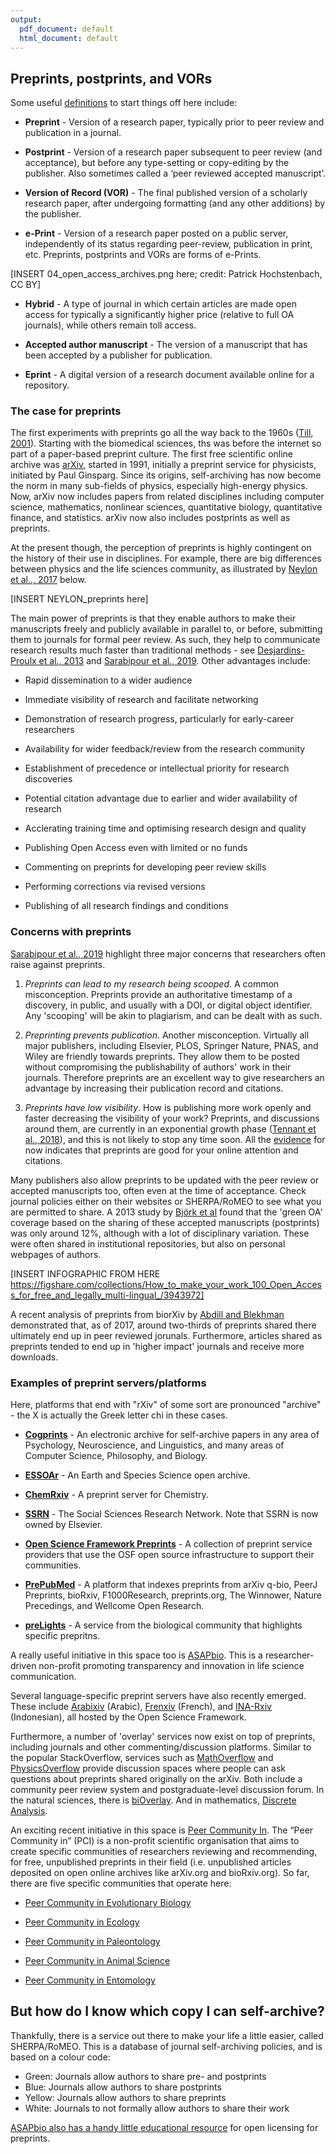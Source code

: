 ```yaml
---
output:
  pdf_document: default
  html_document: default
---
```


## Preprints, postprints, and VORs <a name="preprints"></a>

Some useful [definitions](https://github.com/OpenScienceMOOC/Module-6-Open-Access-to-Research-Papers/blob/master/Reading%20Material_Open%20Access%20to%20Research%20Papers/Tennant%20et%20al.%2C%202018.pdf) to start things off here include:

* **Preprint** - Version of a research paper, typically prior to peer review and publication in a journal.

* **Postprint** - Version of a research paper subsequent to peer review (and acceptance), but before any type-setting or copy-editing by the publisher. Also sometimes called a ‘peer reviewed accepted manuscript’.

* **Version of Record (VOR)** - The final published version of a scholarly research paper, after undergoing formatting (and any other additions) by the publisher.

* **e-Print** - Version of a research paper posted on a public server, independently of its status regarding peer-review, publication in print, etc. Preprints, postprints and VORs are forms of e-Prints.

[INSERT 04_open_access_archives.png here; credit: Patrick Hochstenbach, CC BY]

* **Hybrid** - A type of journal in which certain articles are made open access for typically a significantly higher price (relative to full OA journals), while others remain toll access.

* **Accepted author manuscript** - The version of a manuscript that has been accepted by a publisher for publication.

* **Eprint** - A digital version of a research document available online for a repository.

### The case for preprints

The first experiments with preprints go all the way back to the 1960s ([Till, 2001](https://arxiv.org/abs/physics/0102004)). Starting with the biomedical sciences, ths was before the internet so part of a paper-based preprint culture. The first free scientific online archive was [arXiv](https://arxiv.org/), started in 1991, initially a preprint service for physicists, initiated by Paul Ginsparg. Since its origins, self-archiving has now become the norm in many sub-fields of physics, especially high-energy physics. Now, arXiv now includes papers from related disciplines including computer science, mathematics, nonlinear sciences, quantitative biology, quantitative finance, and statistics. arXiv now also includes postprints as well as preprints.

At the present though, the perception of preprints is highly contingent on the history of their use in disciplines. For example, there are big differences between physics and the life sciences community, as illustrated by [Neylon et al.., 2017](https://github.com/OpenScienceMOOC/Module-6-Open-Access-to-Research-Papers/blob/master/Reading%20Material_Open%20Access%20to%20Research%20Papers/Neylon%20et%20al.%2C%202017.pdf) below.

[INSERT NEYLON_preprints here]

The main power of preprints is that they enable authors to make their manuscripts freely and publicly available in parallel to, or before, submitting them to journals for formal peer review. As such, they help to communicate research results much faster than traditional methods - see [Desjardins-Proulx et al., 2013](https://github.com/OpenScienceMOOC/Module-6-Open-Access-to-Research-Papers/blob/master/Reading%20Material_Open%20Access%20to%20Research%20Papers/Desjardins-Proulx%20et%20al.%2C%202013.PDF) and [Sarabipour et al., 2019](https://github.com/OpenScienceMOOC/Module-6-Open-Access-to-Research-Papers/blob/master/Reading%20Material_Open%20Access%20to%20Research%20Papers/Sarabipour%20et%20al.%2C%202019.pdf). Other advantages include:

* Rapid dissemination to a wider audience

* Immediate visibility of research and facilitate networking

* Demonstration of research progress, particularly for early-career researchers

* Availability for wider feedback/review from the research community

* Establishment of precedence or intellectual priority for research discoveries

* Potential citation advantage due to earlier and wider availability of research

* Acclerating training time and optimising research design and quality

* Publishing Open Access even with limited or no funds

* Commenting on preprints for developing peer review skills

* Performing corrections via revised versions

* Publishing of all research findings and conditions

### Concerns with preprints

[Sarabipour et al., 2019](https://github.com/OpenScienceMOOC/Module-6-Open-Access-to-Research-Papers/blob/master/Reading%20Material_Open%20Access%20to%20Research%20Papers/Sarabipour%20et%20al.%2C%202019.pdf) highlight three major concerns that researchers often raise against preprints. 

1. *Preprints can lead to my research being scooped*. A common misconception. Preprints provide an authoritative timestamp of a discovery, in public, and usually with a DOI, or digital object identifier. Any 'scooping' will be akin to plagiarism, and can be dealt with as such.

2. *Preprinting prevents publication*. Another misconception. Virtually all major publishers, including Elsevier, PLOS, Springer Nature, PNAS, and Wiley are friendly towards preprints. They allow them to be posted without compromising the publishability of authors' work in their journals. Therefore preprints are an excellent way to give researchers an advantage by increasing their publication record and citations.

3. *Preprints have low visibility*. How is publishing more work openly and faster decreasing the visibility of your work? Preprints, and discussions around them, are currently in an exponential growth phase ([Tennant et al., 2018](https://github.com/OpenScienceMOOC/Module-6-Open-Access-to-Research-Papers/blob/master/Reading%20Material_Open%20Access%20to%20Research%20Papers/Tennant%20et%20al.%2C%202018.pdf)), and this is not likely to stop any time soon. All the [evidence](https://jamanetwork.com/journals/jama/fullarticle/2670247) for now indicates that preprints are good for your online attention and citations.

Many publishers also allow preprints to be updated with the peer review or accepted manuscripts too, often even at the time of acceptance. Check journal policies either on their websites or SHERPA/RoMEO to see what you are permitted to share. A 2013 study by [Björk et al](https://github.com/OpenScienceMOOC/Module-6-Open-Access-to-Research-Papers/blob/master/Reading%20Material_Open%20Access%20to%20Research%20Papers/Bjork%20et%20al.%2C%202013.pdf) found that the 'green OA' coverage based on the sharing of these accepted manuscripts (postprints) was only around 12%, although with a lot of disciplinary variation. These were often shared in institutional repositories, but also on personal webpages of authors.

[INSERT INFOGRAPHIC FROM HERE https://figshare.com/collections/How_to_make_your_work_100_Open_Access_for_free_and_legally_multi-lingual_/3943972]

A recent analysis of preprints from biorXiv by [Abdill and Blekhman](https://github.com/OpenScienceMOOC/Module-6-Open-Access-to-Research-Papers/blob/master/Reading%20Material_Open%20Access%20to%20Research%20Papers/Abdill%20and%20Blekhman%2C%202019.pdf) demonstrated that, as of 2017, around two-thirds of preprints shared there ultimately end up in peer reviewed jorunals. Furthermore, articles shared as preprints tended to end up in 'higher impact' journals and receive more downloads.

### Examples of preprint servers/platforms

Here, platforms that end with "rXiv" of some sort are pronounced "archive" - the X is actually the Greek letter chi in these cases.

* [**Cogprints**](http://www.cogprints.org/) -  An electronic archive for self-archive papers in any area of Psychology, Neuroscience, and Linguistics, and many areas of Computer Science, Philosophy, and Biology.

* [**ESSOAr**](https://www.essoar.org/) - An Earth and Species Science open archive.

* [**ChemRxiv**](https://chemrxiv.org/) - A preprint server for Chemistry.

* [**SSRN**](https://www.ssrn.com/index.cfm/en/) - The Social Sciences Research Network. Note that SSRN is now owned by Elsevier.

* [**Open Science Framework Preprints**](https://osf.io/preprints/) - A collection of preprint service providers that use the OSF open source infrastructure to support their communities.

* [**PrePubMed**](http://www.prepubmed.org/) - A platform that indexes preprints from arXiv q-bio, PeerJ Preprints, bioRxiv, F1000Research, preprints.org, The Winnower, Nature Precedings, and Wellcome Open Research.

* [**preLights**](https://prelights.biologists.com/) - A service from the biological community that highlights specific prepritns.

A really useful initiative in this space too is [ASAPbio](https://asapbio.org/). This is a researcher-driven non-profit promoting transparency and innovation in life science communication.

Several language-specific preprint servers have also recently emerged. These include [Arabixiv](https://arabixiv.org/) (Arabic), [Frenxiv](https://frenxiv.org/) (French), and [INA-Rxiv](https://osf.io/preprints/inarxiv/) (Indonesian), all hosted by the Open Science Framework.

Furthermore, a number of 'overlay' services now exist on top of preprints, including journals and other commenting/discussion platforms. Similar to the popular StackOverflow, services such as [MathOverflow](https://mathoverflow.net/) and [PhysicsOverflow](https://physicsoverflow.org/) provide discussion spaces where people can ask questions about preprints shared originally on the arXiv. Both include a community peer review system and postgraduate-level discussion forum. In the natural sciences, there is [biOverlay](https://www.bioverlay.org/post/welcome/). And in mathematics, [Discrete Analysis](https://discreteanalysisjournal.com/).

An exciting recent initiative in this space is [Peer Community In](https://peercommunityin.org/). The “Peer Community in” (PCI) is a non-profit scientific organisation that aims to create specific communities of researchers reviewing and recommending, for free, unpublished preprints in their field (i.e. unpublished articles deposited on open online archives like arXiv.org and bioRxiv.org). So far, there are five specific communities that operate here: 

* [Peer Community in Evolutionary Biology](https://evolbiol.peercommunityin.org/)

* [Peer Community in Ecology](https://ecology.peercommunityin.org/)

* [Peer Community in Paleontology](https://paleo.peercommunityin.org/)

* [Peer Community in Animal Science](https://animsci.peercommunityin.org/) 

* [Peer Community in Entomology](https://entomol.peercommunityin.org/)

## But how do I know which copy I can self-archive?

Thankfully, there is a service out there to make your life a little easier, called SHERPA/RoMEO. This is a database of journal self-archiving policies, and is based on a colour code:

* Green: Journals allow authors to share pre- and postprints
* Blue: Journals allow authors to share postprints
* Yellow: Journals allow authors to share preprints
* White: Journals to not formally allow authors to share their work

[ASAPbio also has a handy little educational resource](https://asapbio.org/new-licensing-resources) for open licensing for preprints.